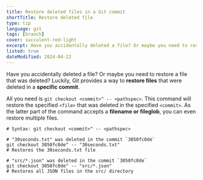 ```yaml
---
title: Restore deleted files in a Git commit
shortTitle: Restore deleted file
type: tip
language: git
tags: [branch]
cover: succulent-red-light
excerpt: Have you accidentally deleted a file? Or maybe you need to restore a file that was deleted? Here's how Git can help you.
listed: true
dateModified: 2024-04-22
---
```


Have you accidentally deleted a file? Or maybe you need to restore a file that was deleted? Luckily, Git provides a way to **restore files** that were deleted in a **specific commit**.

All you need is `git checkout <commit>^ -- <pathspec>`. This command will restore the specified `<file>` that was deleted in the specified `<commit>`. As the latter part of the command accepts a **filename or fileglob**, you can even restore multiple files.


```shell
# Syntax: git checkout <commit>^ -- <pathspec>

# "30seconds.txt" was deleted in the commit `3050fc0de`
git checkout 3050fc0de^ -- "30seconds.txt"
# Restores the 30seconds.txt file

# "src/*.json" was deleted in the commit `3050fc0de`
git checkout 3050fc0de^ -- "src/*.json"
# Restores all JSON files in the src/ directory
```
